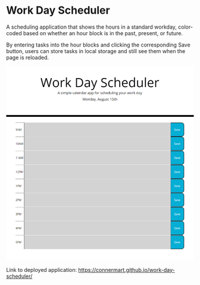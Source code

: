 # Work Day Scheduler

A scheduling application that shows the hours in a standard workday, color-coded based on whether an hour block is in the past, present, or future.

By entering tasks into the hour blocks and clicking the corresponding Save button, users can store tasks in local storage and still see them when the page is reloaded.

![screenshot of blank scheduler](./Develop/Assets/screenshot.png)

Link to deployed application:
https://connermart.github.io/work-day-scheduler/
